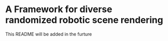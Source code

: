 # A Framework for diverse randomized robotic scene rendering

This README will be added in the furture
